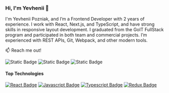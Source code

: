 ### Hi, I'm Yevhenii 👋

I'm Yevhenii Pozniak, and I’m a Frontend Developer with 2 years of experience. I work with React, Next.js, and TypeScript, and have strong skills in responsive layout development. I graduated from the GoIT FullStack program and participated in both team and commercial projects. I’m experienced with REST APIs, Git, Webpack, and other modern tools.

📫 Reach me out!

![Static Badge](https://img.shields.io/badge/Pozniak%20Yevhenii-%23EA4335?style=flat&logo=gmail&logoColor=white&labelColor=%23EA4335&link=pozniak.yevhenii@gmail.com)
![Static Badge](https://img.shields.io/badge/Pozniak%20Yevhenii-%2326A5E4?style=flat&logo=telegram&logoColor=white&labelColor=%2326A5E4&link=https%3A%2F%2Ft.me%2FPozniakYevhenii)
![Static Badge](https://img.shields.io/badge/Pozniak%20Yevhenii-%2326A5E4?style=flat&logo=invision&logoColor=%2326A5E4&labelColor=%23fff&link=https%3A%2F%2Fwww.linkedin.com%2Fin%2Fyevhen-pozniak%2F)

#### Top Technologies

[![React Badge](https://img.shields.io/badge/-React-61DBFB?style=for-the-badge&labelColor=black&logo=react&logoColor=61DBFB)](#)
[![Javascript Badge](https://img.shields.io/badge/-Javascript-F0DB4F?style=for-the-badge&labelColor=black&logo=javascript&logoColor=F0DB4F)](#)
[![Typescript Badge](https://img.shields.io/badge/-Typescript-007acc?style=for-the-badge&labelColor=black&logo=typescript&logoColor=007acc)](#)
[![Redux Badge](https://img.shields.io/badge/-Redux-764ABC?style=for-the-badge&labelColor=black&logo=redux&logoColor=764ABC)](#)
